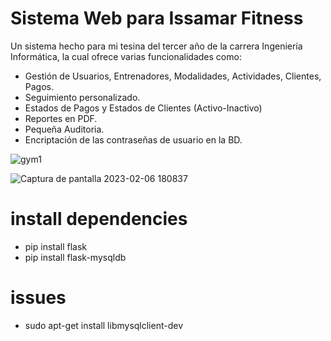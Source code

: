 # Sistema Web para Issamar Fitness
Un sistema hecho para mi tesina del tercer año de la carrera Ingeniería Informática, la cual ofrece varias funcionalidades como:

- Gestión de Usuarios, Entrenadores, Modalidades, Actividades, Clientes, Pagos.
- Seguimiento personalizado. 
- Estados de Pagos y Estados de Clientes (Activo-Inactivo)
- Reportes en PDF.
- Pequeña Auditoria.
- Encriptación de las contraseñas de usuario en la BD.

![gym1](https://user-images.githubusercontent.com/65868327/220177139-07e8d163-da51-4a6b-b216-eb8e5ad9dfff.png)

![Captura de pantalla 2023-02-06 180837](https://user-images.githubusercontent.com/65868327/220177183-a93fef38-8af4-457b-b2f4-8ca6d09ee503.png)

# install dependencies
- pip install flask
- pip install flask-mysqldb

# issues
- sudo apt-get install libmysqlclient-dev

